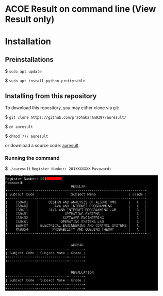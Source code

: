 # ACOE Result on command line (View Result only)

# Installation

## Preinstallations

$ `sudo apt update`

$ `sudo apt install python-prettytable`

## Installing from this repository

To download this repository, you may either clone via git:

$ `git clone https://github.com/prabhakaran9397/auresult/`

$ `cd auresult`

$ `chmod 777 auresult`

or download a source code: [auresult](https://github.com/prabhakaran9397/auresult/archive/master.zip).

### Running the command

$ `./auresult`
`Register Number: 201XXXXXXX`
`Password: `

![Screenshot](./assets/SS.png "Screenshot 1")
